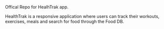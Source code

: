 Offical Repo for HealhTrak app.

HealthTrak is a responsive application where users can track their workouts, exercises, meals and search for food through the Food DB.
